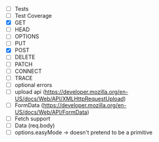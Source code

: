 - [ ] Tests
- [ ] Test Coverage
- [X] GET
- [ ] HEAD
- [ ] OPTIONS
- [ ] PUT
- [X] POST
- [ ] DELETE
- [ ] PATCH
- [ ] CONNECT
- [ ] TRACE
- [ ] optional errors
- [ ] upload api (https://developer.mozilla.org/en-US/docs/Web/API/XMLHttpRequestUpload)
- [ ] FormData (https://developer.mozilla.org/en-US/docs/Web/API/FormData)
- [ ] Fetch support
- [ ] Data (req.body)
- [ ] options.easyMode -> doesn't pretend to be a primitive
